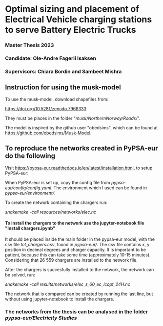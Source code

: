 # Optimal sizing and placement of Electrical Vehicle charging stations to serve Battery Electric Trucks 

### Master Thesis 2023
### Candidate: Ole-Andre Fagerli Isaksen
### Supervisors: Chiara Bordin and Sambeet Mishra

## Instruction for using the musk-model
To use the musk-model, download shapefiles from: 

https://doi.org/10.5281/zenodo.7968333

They must be places in the folder "*musk/NorthernNorway/Roads/*".

The model is inspired by the github user "obedsims", which can be found at https://github.com/obedsims/Musk-Model.

## To reproduce the networks created in PyPSA-eur do the following
Visit https://pypsa-eur.readthedocs.io/en/latest/installation.html, to setup PyPSA-eur:

When PyPSA-eur is set up, copy the config file from *pypsa-eur/config/config.yaml*.
The environment which I used can be found in *pypsa-eur/environment/*.

To create the network containing the chargers run: 

*snakemake -call resources/networks/elec.nc*

#### To install the chargers to the network use the jupyter-notebook file "Install chargers.ipynb"
It should be placed inside the main folder in the pypsa-eur model, with the csv file *tot_chargers.csv*, found in *pypsa-eur/*.
The csv file contains x, y position in decimal degrees and charger capacity. It is important to be patient, because this can take some time (approximately 10-15 minutes). Considering that 26 559 chargers are installed to the network file.

After the chargers is succesfully installed to the network, the network can be solved, run:

*snakemake -call results/networks/elec_s_60_ec_lcopt_24H.nc*

The network that is compared can be created by running the last line, but without using jupyter-notebook to install the chargers.

### The networks from the thesis can be analysed in the folder *pypsa-eur/Electricity Studies*

